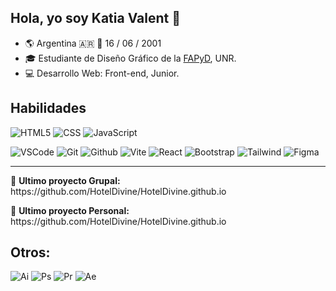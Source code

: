 ## Hola, yo soy Katia Valent 👋
<!--[![Linkedin](https://img.shields.io/badge/-katmval-blue?style=flat-square&logo=Linkedin&logoColor=white&labelColor=0073B2&color=0073B2&link=https://www.linkedin.com/in/katmval/)](https://www.linkedin.com/in/katmval/)
[![Gmail](https://img.shields.io/badge/-valentk17@gmail.com-c14438?style=flat-square&logo=Gmail&logoColor=white&color=D14033&link=mailto:valentk17@gmail.com)](mailto:valentk17@gmail.com)
[![Behance](https://img.shields.io/badge/-katiavalent-%23181717?style=flat-square&logo=behance&logoColor=white&labelColor=1F6EFF&color=1F6EFF)](https://www.behance.net/katiavalent)
[![Instagram](https://img.shields.io/badge/-@kat___val-F44747?style=flat-square&labelColor=7F48C9&logo=instagram&logoColor=white&labelColor=D23693&color=D23693&link=https://www.instagram.com/kat___val)](https://www.instagram.com/kat___val) -->

<ul>
  <li>🌎 Argentina 🇦🇷 🌱 16 / 06 / 2001</li>
  <li>🎓 Estudiante de Diseño Gráfico de la <a href="https://fapyd.unr.edu.ar/">FAPyD</a>, UNR.</li>
  <li>💻 Desarrollo Web: Front-end, Junior.</li>
</ul>

## Habilidades
![HTML5](https://img.shields.io/badge/-HTML5-%23E44D27?style=flat-square&logo=html5&logoColor=fff)
![CSS](https://img.shields.io/badge/-CSS-%231572B6?style=flat-square&logo=css3&logoColor=fff)
![JavaScript](https://img.shields.io/badge/-JavaScript-%23F7DF1C?style=flat-square&logo=javascript&logoColor=000&color=F7DF1E)

![VSCode](https://img.shields.io/badge/-VSCode-%23007ACC?style=flat-square&logo=visual-studio-code&logoColor=fff)
![Git](https://img.shields.io/badge/-Git-%23F05032?style=flat-square&logo=git&logoColor=fff)
![Github](https://img.shields.io/badge/-GitHub-%23F05032?style=flat-square&logo=github&logoColor=fff&color=22262A)
![Vite](https://img.shields.io/badge/-Vite-%23F05032?style=flat-square&logo=vite&logoColor=fff&color=BD34FE)
![React](https://img.shields.io/badge/-React-%23F05032?style=flat-square&logo=react&logoColor=fff&color=2AB1EC)
![Bootstrap](https://img.shields.io/badge/-Bootstrap-%2300C7B7?style=flat-square&logo=bootstrap&logoColor=fff&color=7411F6)
![Tailwind](https://img.shields.io/badge/-Tailwind-%2300C7B7?style=flat-square&logo=tailwindcss&logoColor=fff&color=149ECA)
![Figma](https://img.shields.io/badge/-Figma-%2300C7B7?style=flat-square&logo=figma&logoColor=fff&color=F24E1E)

<hr>
<p>🚀 <b>Ultimo proyecto Grupal:</b> https://github.com/HotelDivine/HotelDivine.github.io</p>
<p>🌌 <b>Ultimo proyecto Personal:</b> https://github.com/HotelDivine/HotelDivine.github.io</p>


## Otros:
![Ai](https://img.shields.io/badge/-Illustrator_🌟-%2300C7B7?style=flat-square&logo=adobeillustrator&logoColor=FF9A00&color=252525)
![Ps](https://img.shields.io/badge/-Photoshop-%2300C7B7?style=flat-square&logo=adobephotoshop&logoColor=31A8FF&color=252525)
![Pr](https://img.shields.io/badge/-Premiere_Pro-%2300C7B7?style=flat-square&logo=adobepremierepro&logoColor=9999FF&color=252525)
![Ae](https://img.shields.io/badge/-After_Effects-%2300C7B7?style=flat-square&logo=adobeaftereffects&logoColor=9999FF&color=252525)
<!-- ![Id](https://img.shields.io/badge/-In_Design-%2300C7B7?style=flat-square&logo=adobeindesign&logoColor=FF3366&color=252525) -->

<!--
- 🔭 I’m currently working on ...
- 🌱 I’m currently learning ...
- 👯 I’m looking to collaborate on ...
- 🤔 I’m looking for help with ...
- 💬 Ask me about ...
- 📫 How to reach me: ...
- 😄 Pronouns: ...
- ⚡ Fun fact: ...
-->
